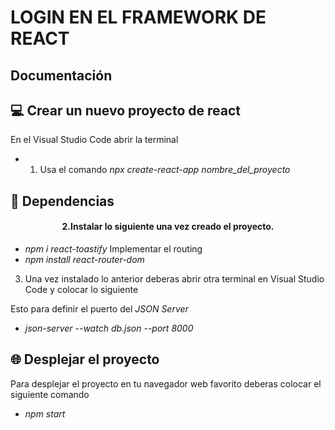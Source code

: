 # LOGIN EN EL FRAMEWORK DE REACT

## Documentación 

## 💻 Crear un nuevo proyecto de react
En el Visual Studio Code abrir la terminal 
- 1. Usa el comando *npx create-react-app nombre_del_proyecto*
## 🧩 Dependencias
<h4 align="center"> 2.Instalar lo siguiente una vez creado el proyecto.</h4>

- *npm i react-toastify*
Implementar el routing
- *npm install react-router-dom* 

3. Una vez instalado lo anterior deberas abrir otra terminal en Visual Studio Code y colocar lo siguiente

 Esto para definir el puerto del *JSON Server*
- *json-server --watch db.json --port 8000*

## 🌐 Desplejar el proyecto
Para desplejar el proyecto en tu navegador web favorito deberas colocar el siguiente comando
- *npm start*





